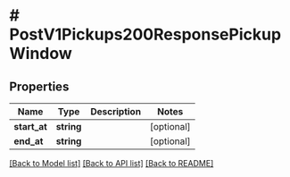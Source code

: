 # # PostV1Pickups200ResponsePickupWindow

## Properties

Name | Type | Description | Notes
------------ | ------------- | ------------- | -------------
**start_at** | **string** |  | [optional]
**end_at** | **string** |  | [optional]

[[Back to Model list]](../../README.md#models) [[Back to API list]](../../README.md#endpoints) [[Back to README]](../../README.md)
